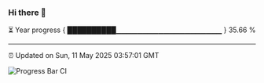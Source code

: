 ### Hi there 👋

⏳ Year progress { ██████████▁▁▁▁▁▁▁▁▁▁▁▁▁▁▁▁▁▁▁▁ } 35.66 %

---

⏰ Updated on Sun, 11 May 2025 03:57:01 GMT

![Progress Bar CI](https://github.com/IshwaranRudhara/GIT-ACTION/workflows/Progress%20Bar%20CI/badge.svg)
